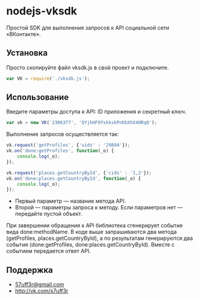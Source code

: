 nodejs-vksdk
============

Простой SDK для выполнения запросов к API социальной сети «ВКонтакте».


Установка
-------
Просто скопируйте файл vksdk.js в свой проект и подключите.

```js
var VK = require('./vksdk.js');
```

Использование
-------
Введите параметры доступа к API: ID приложения и секретный ключ.

```js
var vk = new VK('2306377', 'QYjhHF9YskkskPnKbXhX40RqQ');
```

Выполнение запросов осуществляется так:
```js
vk.request('getProfiles', {'uids' : '29894'});
vk.on('done:getProfiles', function(_o) {
    console.log(_o);
});

vk.request('places.getCountryById', {'cids' : '1,2'});
vk.on('done:places.getCountryById', function(_o) {
    console.log(_o);
});
```

* Первый параметр &mdash; название метода API.
* Второй &mdash; параметры запроса к методу. Если параметров нет &mdash; передайте пустой объект.

При завершении обращения к API библиотека сгенерирует событие вида done:methodName. В коде выше запрашиваются
два метода (getProfiles, places.getCountryById), а по результатам генерируются два события (done:getProfiles,
done:places.getCountryById). Вместе с событием передается ответ API.

Поддержка
-------
* 57uff3r@gmail.com
* http://vk.com/s7uff3r